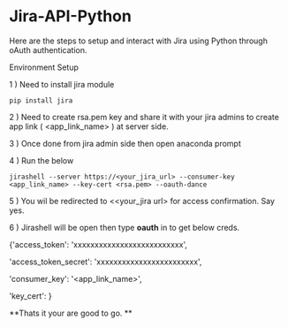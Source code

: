 # Jira-API-Python

Here are the steps to setup and interact with Jira using Python through oAuth authentication.

Environment Setup

1 ) Need to install jira module

    pip install jira

2 ) Need to create rsa.pem key and share it with your jira admins to create app link ( <app_link_name> ) at server side.

3 ) Once done from jira admin side then open anaconda prompt

4 ) Run the below
    
    jirashell --server https://<your_jira_url> --consumer-key <app_link_name> --key-cert <rsa.pem> --oauth-dance
   
5 ) You wil be redirected to <<your_jira url> for access confirmation. Say yes.

6 ) Jirashell will be open then type **oauth** in to get below creds.

{'access_token': 'xxxxxxxxxxxxxxxxxxxxxxxxxx',

 'access_token_secret': 'xxxxxxxxxxxxxxxxxxxxxxxx',
 
 'consumer_key': '<app_link_name>',
 
 'key_cert': <Contents of your rsa.pem> }

  **Thats it your are good to go. **

